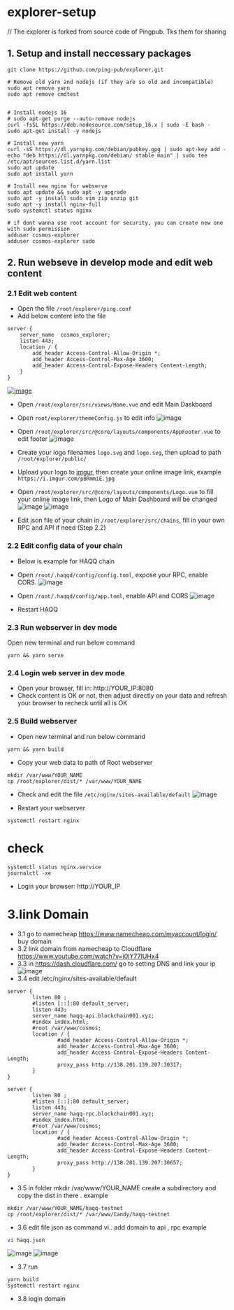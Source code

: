 # explorer-setup
// The explorer is forked from source code of Pingpub. Tks them for sharing

## 1. Setup and install neccessary packages
```
git clone https://github.com/ping-pub/explorer.git

# Remove old yarn and nodejs (if they are so old and incompatible)
sudo apt remove yarn
sudo apt remove cmdtest


# Install nodejs 16
# sudo apt-get purge --auto-remove nodejs
curl -fsSL https://deb.nodesource.com/setup_16.x | sudo -E bash -
sudo apt-get install -y nodejs

# Install new yarn
curl -sS https://dl.yarnpkg.com/debian/pubkey.gpg | sudo apt-key add -
echo "deb https://dl.yarnpkg.com/debian/ stable main" | sudo tee /etc/apt/sources.list.d/yarn.list
sudo apt update
sudo apt install yarn

# Install new nginx for webserve
sudo apt update && sudo apt -y upgrade
sudo apt -y install sudo vim zip unzip git
sudo apt -y install nginx-full
sudo systemctl status nginx

# if dont wanna use root account for security, you can create new one with sudo permission
adduser cosmos-explorer
adduser cosmos-explorer sudo
```

## 2. Run webseve in develop mode and edit web content
### 2.1 Edit web content
- Open the file `/root/explorer/ping.conf`
- Add below content into the file
```
server {
    server_name  cosmos_explorer;
    listen 443;
    location / {
        add_header Access-Control-Allow-Origin *;
        add_header Access-Control-Max-Age 3600;
        add_header Access-Control-Expose-Headers Content-Length;
    }
}
```
[![image](https://user-images.githubusercontent.com/91453629/190846058-844afa0f-32aa-4362-b991-da6372d939c8.png)](https://github.com/hoangduevu/explorer-setup/issues/1#issue-1379104078)

- Open `/root/explorer/src/views/Home.vue` and edit Main Daskboard

- Open `root/explorer/themeConfig.js` to edit info
![image](https://user-images.githubusercontent.com/110772351/194037605-d1220471-2cc5-4b57-9268-f8b8ee17631c.png)

- Open `/root/explorer/src/@core/layouts/components/AppFooter.vue` to edit footer
![image](https://user-images.githubusercontent.com/110772351/194037245-21f63a05-c070-4718-b578-a13533fac21c.png)

- Create your logo filenames `logo.svg` and `logo.svg`, then upload to path `/root/explorer/public/`

- Upload your logo to [imgur](https://imgur.com/), then create your online image link, example `https://i.imgur.com/pBRmmiE.jpg`
- Open `/root/explorer/src/@core/layouts/components/Logo.vue` to fill your online image link, then Logo of Main Dashboard will be changed
![image](https://user-images.githubusercontent.com/91453629/190850453-7794ca44-9830-4c1f-902c-8e33c2cdee2f.png)
![image](https://user-images.githubusercontent.com/91453629/190850419-859780c3-dd7b-403e-ade0-27ab7cf30111.png)

- Edit json file of your chain in `/root/explorer/src/chains`, fill in your own RPC and API if need (Step 2.2)

### 2.2 Edit config data of your chain
* Below is example for HAQQ chain
- Open `/root/.haqqd/config/config.toml`, expose your RPC, enable CORS.
![image](https://user-images.githubusercontent.com/113001655/191224989-0a9090cc-107a-479d-8a3d-2199dd759ab2.png)

- Open `/root/.haqqd/config/app.toml`, enable API and CORS
![image](https://user-images.githubusercontent.com/113001655/191225435-5417525b-4b41-48fc-8dd9-3288ec88c65e.png)

- Restart HAQQ

### 2.3 Run webserver in dev mode
Open new terminal and run below command
```
yarn && yarn serve
```
### 2.4 Login web server in dev mode
- Open your browser, fill in: http://YOUR_IP:8080
- Check content is OK or not, then adjust directly on your data and refresh your browser to recheck until all is OK

### 2.5 Build webserver
- Open new terminal and run below command
```
yarn && yarn build
```
- Copy your web data to path of Root webserver
```
mkdir /var/www/YOUR_NAME
cp /root/explorer/dist/* /var/www/YOUR_NAME
```
- Check and edit the file `/etc/nginx/sites-available/default`
![image](https://user-images.githubusercontent.com/113001655/191225796-3a8246a0-9720-43a0-9dda-7c5050b0983c.png)

- Restart your webserver
```
systemctl restart nginx
```
# check
```
systemctl status nginx.service
journalctl -xe
```
- Login your browser: http://YOUR_IP
# 3.link Domain
- 3.1 go to namecheap https://www.namecheap.com/myaccount/login/ buy domain
- 3.2 link domain from namecheap to Cloudflare https://www.youtube.com/watch?v=i0IY77IUHx4
- 3.3 in https://dash.cloudflare.com/ go to setting DNS and link your ip
![image](https://user-images.githubusercontent.com/110772351/194029872-b586d6e9-51f2-475b-98db-9c147ebdf58b.png)
- 3.4 edit /etc/nginx/sites-available/default
```
server {
        listen 80 ;
        #listen [::]:80 default_server;
        listen 443;
        server_name haqq-api.blockchain001.xyz;
        #index index.html;
        #root /var/www/cosmos;
        location / {
                #add_header Access-Control-Allow-Origin *;
                add_header Access-Control-Max-Age 3600;
                add_header Access-Control-Expose-Headers Content-Length;
                proxy_pass http://138.201.139.207:30317;
        }
}

server {
        listen 80 ;
        #listen [::]:80 default_server;
        listen 443;
        server_name haqq-rpc.blockchain001.xyz;
        #index index.html;
        #root /var/www/cosmos;
        location / {
                #add_header Access-Control-Allow-Origin *;
                add_header Access-Control-Max-Age 3600;
                add_header Access-Control-Expose-Headers Content-Length;
                proxy_pass http://138.201.139.207:30657;
        }
}

```
- 3.5 in folder mkdir /var/www/YOUR_NAME create a subdirectory and copy the dist in there . example
```
mkdir /var/www/YOUR_NAME/haqq-testnet
cp /root/explorer/dist/* /var/www/Candy/haqq-testnet

```
- 3.6 edit file json as command vi..  add domain to api , rpc example
```
vi haqq.json
```
![image](https://user-images.githubusercontent.com/110772351/194034640-ff9e2737-cf1e-4255-93fb-416a698166b2.png)
![image](https://user-images.githubusercontent.com/110772351/194034791-a5431e52-0cc9-4680-98f8-63dfb156263e.png)
- 3.7 run
```
yarn build
systemctl restart nginx
```
- 3.8 login domain 
